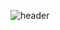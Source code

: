 ![header](https://capsule-render.vercel.app/api?type=venom&color=gradient&height=300&section=header&text=이상준의%20깃허브입니다.&fontSize=70)
